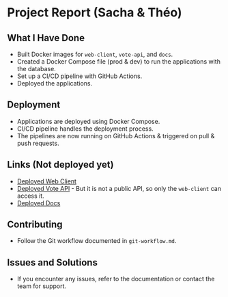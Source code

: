 # Project Report (Sacha & Théo)

## What I Have Done

- Built Docker images for `web-client`, `vote-api`, and `docs`.
- Created a Docker Compose file (prod & dev) to run the applications with the database.
- Set up a CI/CD pipeline with GitHub Actions.
- Deployed the applications.

## Deployment

- Applications are deployed using Docker Compose.
- CI/CD pipeline handles the deployment process.
- The pipelines are now running on GitHub Actions & triggered on pull & push requests.

## Links (Not deployed yet)

- [Deployed Web Client](http://showcase.sachadvr.fr)
- [Deployed Vote API](http://showcase.sachadvr.fr/api/trpc/movies) - But it is not a public API, so only the `web-client` can access it.
- [Deployed Docs](https://docs.sachadvr.fr)

## Contributing

- Follow the Git workflow documented in `git-workflow.md`.

## Issues and Solutions

- If you encounter any issues, refer to the documentation or contact the team for support.
